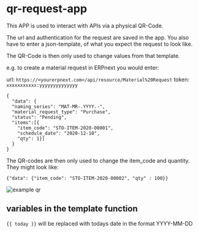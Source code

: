 # qr-request-app

This APP is used to interact with APIs via a physical QR-Code. 

The url and authentication for the request are saved in the app. You also have to enter a json-template, of what you expect the request to look like. 

The QR-Code is then only used to change values from that template. 



e.g. to create a material request in ERPnext you would enter: 

url: `https://<yourerpnext.com>/api/resource/Material%20Request`
token: `xxxxxxxxxxx:yyyyyyyyyyyyyy`

```json-template: 
{
  "data": {
  "naming_series": "MAT-MR-.YYYY.-",
  "material_request_type": "Purchase",
  "status": "Pending",
  "items":[{
    "item_code": "STO-ITEM-2020-00001",
    "schedule_date": "2020-12-10",
    "qty": 1}]
  }
}
```


The QR-codes are then only used to change the item_code and quantity. They might look like: 

 `{"data": {"item_code": "STO-ITEM-2020-00002", "qty" : 100}}`
 
 
![example qr](https://api.qrserver.com/v1/create-qr-code/?data=+%7B%22data%22%3A+%7B%22item_code%22%3A+%22STO-ITEM-2020-00002%22%2C+%22qty%22+%3A+100%7D%7D&size=220x220&margin=0)

##  variables in the template function 

`{{ today }}`
will be replaced with todays date in the format YYYY-MM-DD
